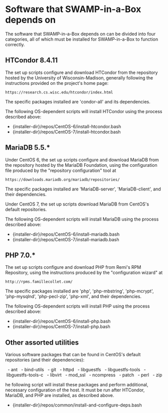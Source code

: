 Software that SWAMP-in-a-Box depends on
=======================================

The software that SWAMP-in-a-Box depends on can be divided into four
categories, all of which must be installed for SWAMP-in-a-Box to function
correctly.


HTCondor 8.4.11
---------------

The set up scripts configure and download HTCondor from the repository
hosted by the University of Wisconsin-Madison, generally following the
instructions provided on the project's home page:

    https://research.cs.wisc.edu/htcondor/index.html

The specific packages installed are 'condor-all' and its dependencies.

The following OS-dependent scripts will install HTCondor using the process
described above:

  - {installer-dir}/repos/CentOS-6/install-htcondor.bash
  - {installer-dir}/repos/CentOS-7/install-htcondor.bash


MariaDB 5.5.*
-------------

Under CentOS 6, the set up scripts configure and download MariaDB from the
repository hosted by the MariaDB Foundation, using the configuration file
produced by the "repository configuration" tool at

    https://downloads.mariadb.org/mariadb/repositories/

The specific packages installed are 'MariaDB-server', 'MariaDB-client',
and their dependencies.

Under CentOS 7, the set up scripts download MariaDB from CentOS's default
repositories.

The following OS-dependent scripts will install MariaDB using the process
described above:

  - {installer-dir}/repos/CentOS-6/install-mariadb.bash
  - {installer-dir}/repos/CentOS-7/install-mariadb.bash


PHP 7.0.*
---------

The set up scripts configure and download PHP from Remi's RPM Repository,
using the instructions produced by the "configuration wizard" at

    http://rpms.famillecollet.com/

The specific packages installed are 'php', 'php-mbstring', 'php-mcrypt',
'php-mysqlnd', 'php-pecl-zip', 'php-xml', and their dependencies.

The following OS-dependent scripts will install PHP using the process
described above:

  - {installer-dir}/repos/CentOS-6/install-php.bash
  - {installer-dir}/repos/CentOS-7/install-php.bash


Other assorted utilities
------------------------

Various software packages that can be found in CentOS's default repositories
(and their dependencies):

  - ant
  - bind-utils
  - git
  - httpd
  - libguestfs
  - libguestfs-tools
  - libguestfs-tools-c
  - libvirt
  - mod_ssl
  - ncompress
  - patch
  - perl
  - zip

he following script will install these packages and perform additional,
necessary configuration of the host. It must be run after HTCondor, MariaDB,
and PHP are installed, as described above.

  - {installer-dir}/repos/common/install-and-configure-deps.bash
